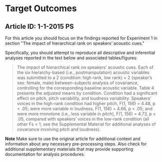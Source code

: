 # Target Outcomes
## Article ID: 1-1-2015 PS

For this article you should focus on the findings reported for Experiment 1 in section "The impact of hierarchical rank on speakers’ acoustic cues."

Specifically, you should attempt to reproduce all descriptive and inferential analyses reported in the text below and associated tables/figures:

> The impact of hierarchical rank on speakers’ acoustic
cues. Each of the six hierarchy-based (i.e., postmanipulation)
acoustic variables was submitted to a 2
(condition: high rank, low rank) × 2 (speaker’s sex:
female, male) between-subjects analysis of covariance,
controlling for the corresponding baseline acoustic variable.
Table 4 presents the adjusted means by condition.
Condition had a significant effect on pitch, pitch variability,
and loudness variability. Speakers’ voices in the
high-rank condition had higher pitch, F(1, 156) = 4.48,
p < .05; were more variable in loudness, F(1, 156) = 4.66,
p < .05; and were more monotone (i.e., less variable in
pitch), F(1, 156) = 4.73, p < .05, compared with speakers’
voices in the low-rank condition (all other Fs < 1; see
the Supplemental Material for additional analyses of covariance involving pitch and loudness).

**Note**
Make sure to use the original article for additional context and information about any necessary pre-processing steps. Also check for additional supplementary materials that may provide supporting documentation for analysis procedures.
